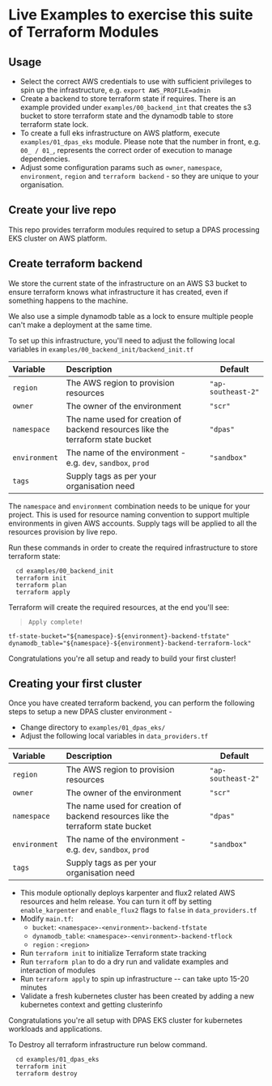 # Live Examples to exercise this suite of Terraform Modules

## Usage
- Select the correct AWS credentials to use with sufficient privileges to spin up the infrastructure, e.g. `export AWS_PROFILE=admin`
- Create a backend to store terraform state if requires. There is an example provided under `examples/00_backend_int` that creates the s3 bucket to store terraform state and the dynamodb table to store terraform state lock.
- To create a full eks infrastructure on AWS platform, execute `examples/01_dpas_eks` module. Please note that the number in front, e.g. `00_ / 01_`, represents the correct order of execution to manage dependencies.
- Adjust some configuration params such as `owner`, `namespace`, `environment`, `region` and `terraform backend` - so they are unique to your organisation.

## Create your live repo

This repo provides terraform modules required to setup a DPAS processing EKS cluster on AWS platform.

## Create terraform backend

We store the current state of the infrastructure on an AWS S3 bucket to ensure terraform knows what infrastructure it
has created, even if something happens to the machine.

We also use a simple dynamodb table as a lock to ensure multiple people can't make a deployment at the same time.

To set up this infrastructure, you'll need to adjust the following local variables in `examples/00_backend_init/backend_init.tf`

| Variable      | Description                                                                     | Default            |
|:--------------|:--------------------------------------------------------------------------------|--------------------|
| `region`      | The AWS region to provision resources                                           | `"ap-southeast-2"` |
| `owner`       | The owner of the environment                                                    | `"scr"`            |
| `namespace`   | The name used for creation of backend resources like the terraform state bucket | `"dpas"`           |
| `environment` | The name of the environment - e.g. `dev`, `sandbox`, `prod`                     | `"sandbox"`        |
| `tags`        | Supply tags as per your organisation need                                       |                    |

The `namespace` and `environment` combination needs to be unique for your project. This is used for resource naming convention to support multiple environments in given AWS accounts.
Supply tags will be applied to all the resources provision by live repo. 

Run these commands in order to create the required infrastructure to store terraform state:

```shell script
  cd examples/00_backend_init
  terraform init
  terraform plan
  terraform apply
```

Terraform will create the required resources, at the end you'll see:

> `Apply complete!`


```properties
tf-state-bucket="${namespace}-${environment}-backend-tfstate"
dynamodb_table="${namespace}-${environment}-backend-terraform-lock"
```

Congratulations you're all setup and ready to build your first cluster!

## Creating your first cluster

Once you have created terraform backend, you can perform the following steps to setup a new DPAS cluster environment -

- Change directory to `examples/01_dpas_eks/`
- Adjust the following local variables in `data_providers.tf`

| Variable      | Description                                                                     | Default            |
|:--------------|:--------------------------------------------------------------------------------|--------------------|
| `region`      | The AWS region to provision resources                                           | `"ap-southeast-2"` |
| `owner`       | The owner of the environment                                                    | `"scr"`            |
| `namespace`   | The name used for creation of backend resources like the terraform state bucket | `"dpas"`           |
| `environment` | The name of the environment - e.g. `dev`, `sandbox`, `prod`                     | `"sandbox"`        |
| `tags`        | Supply tags as per your organisation need                                       |                    |
    
- This module optionally deploys karpenter and flux2 related AWS resources and helm release. You can turn it off by setting `enable_karpenter` and `enable_flux2` flags to `false` in `data_providers.tf` 
- Modify `main.tf`:
    - `bucket`: `<namespace>-<environment>-backend-tfstate`
    - `dynamodb_table`: `<namespace>-<environment>-backend-tflock`
    - `region` : `<region>`
- Run `terraform init` to initialize Terraform state tracking
- Run `terraform plan` to do a dry run and validate examples and interaction of modules
- Run `terraform apply` to spin up infrastructure -- can take upto 15-20 minutes
- Validate a fresh kubernetes cluster has been created by adding a new kubernetes context and getting clusterinfo

Congratulations you're all setup with DPAS EKS cluster for kubernetes workloads and applications.

To Destroy all terraform infrastructure run below command. 
```shell script
  cd examples/01_dpas_eks
  terraform init
  terraform destroy
```
